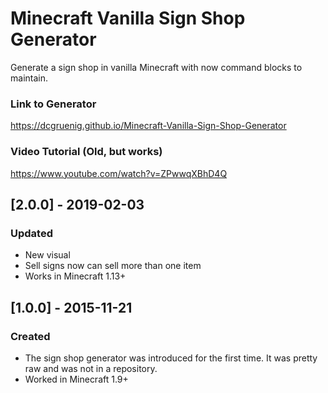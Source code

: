 # Minecraft Vanilla Sign Shop Generator
Generate a sign shop in vanilla Minecraft with now command blocks to maintain.

### Link to Generator
https://dcgruenig.github.io/Minecraft-Vanilla-Sign-Shop-Generator

### Video Tutorial (Old, but works)
https://www.youtube.com/watch?v=ZPwwqXBhD4Q


## [2.0.0] - 2019-02-03
### Updated
- New visual
- Sell signs now can sell more than one item
- Works in Minecraft 1.13+

## [1.0.0] - 2015-11-21
### Created
- The sign shop generator was introduced for the first time. It was pretty raw and was not in a repository.
- Worked in Minecraft 1.9+
